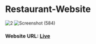# Restaurant-Website

![2](https://github.com/adityapandey1111/Restraunt-Website/assets/114282369/ea939ad3-eb4e-4937-82c3-16fc347b030c)
![Screenshot (584)](https://github.com/adityapandey1111/Restraunt-Website/assets/114282369/984b7bc8-731b-4293-96f6-865daaa3b7e3)

### Website URL: [Live](https://adityapandey1111.github.io/Restraunt-Website/)
